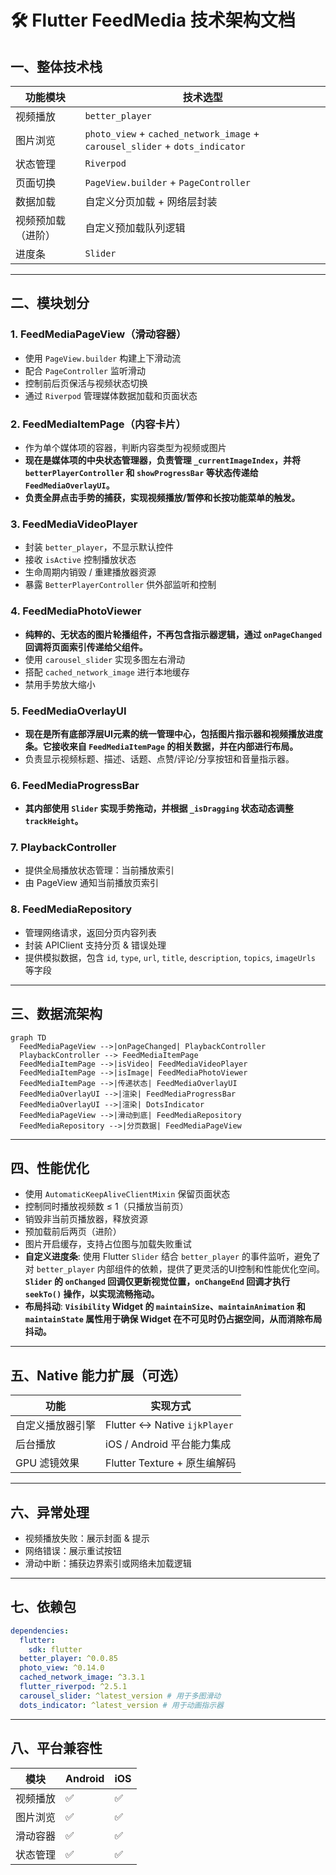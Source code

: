 # 🛠️ Flutter FeedMedia 技术架构文档

## 一、整体技术栈

| 功能模块       | 技术选型                             |
|----------------|------------------------------------|
| 视频播放       | `better_player`                    |
| 图片浏览       | `photo_view` + `cached_network_image` + `carousel_slider` + `dots_indicator` |
| 状态管理       | `Riverpod`                         |
| 页面切换       | `PageView.builder` + `PageController` |
| 数据加载       | 自定义分页加载 + 网络层封装         |
| 视频预加载（进阶） | 自定义预加载队列逻辑                 |
| 进度条         | `Slider`                           |

---

## 二、模块划分

### 1. FeedMediaPageView（滑动容器）
- 使用 `PageView.builder` 构建上下滑动流  
- 配合 `PageController` 监听滑动  
- 控制前后页保活与视频状态切换  
- 通过 `Riverpod` 管理媒体数据加载和页面状态  

### 2. FeedMediaItemPage（内容卡片）
- 作为单个媒体项的容器，判断内容类型为视频或图片  
- **现在是媒体项的中央状态管理器，负责管理 `_currentImageIndex`，并将 `betterPlayerController` 和 `showProgressBar` 等状态传递给 `FeedMediaOverlayUI`。**
- **负责全屏点击手势的捕获，实现视频播放/暂停和长按功能菜单的触发。**

### 3. FeedMediaVideoPlayer
- 封装 `better_player`，不显示默认控件  
- 接收 `isActive` 控制播放状态  
- 生命周期内销毁 / 重建播放器资源  
- 暴露 `BetterPlayerController` 供外部监听和控制  

### 4. FeedMediaPhotoViewer
- **纯粹的、无状态的图片轮播组件，不再包含指示器逻辑，通过 `onPageChanged` 回调将页面索引传递给父组件。**
- 使用 `carousel_slider` 实现多图左右滑动  
- 搭配 `cached_network_image` 进行本地缓存  
- 禁用手势放大缩小  

### 5. FeedMediaOverlayUI
- **现在是所有底部浮层UI元素的统一管理中心，包括图片指示器和视频播放进度条。它接收来自 `FeedMediaItemPage` 的相关数据，并在内部进行布局。**
- 负责显示视频标题、描述、话题、点赞/评论/分享按钮和音量指示器。

### 6. FeedMediaProgressBar
- **其内部使用 `Slider` 实现手势拖动，并根据 `_isDragging` 状态动态调整 `trackHeight`。**

### 7. PlaybackController
- 提供全局播放状态管理：当前播放索引  
- 由 PageView 通知当前播放页索引  

### 8. FeedMediaRepository
- 管理网络请求，返回分页内容列表  
- 封装 APIClient 支持分页 & 错误处理  
- 提供模拟数据，包含 `id`, `type`, `url`, `title`, `description`, `topics`, `imageUrls` 等字段  

---

## 三、数据流架构

```mermaid
graph TD
  FeedMediaPageView -->|onPageChanged| PlaybackController
  PlaybackController --> FeedMediaItemPage
  FeedMediaItemPage -->|isVideo| FeedMediaVideoPlayer
  FeedMediaItemPage -->|isImage| FeedMediaPhotoViewer
  FeedMediaItemPage -->|传递状态| FeedMediaOverlayUI
  FeedMediaOverlayUI -->|渲染| FeedMediaProgressBar
  FeedMediaOverlayUI -->|渲染| DotsIndicator
  FeedMediaPageView -->|滑动到底| FeedMediaRepository
  FeedMediaRepository -->|分页数据| FeedMediaPageView
```

---

## 四、性能优化

- 使用 `AutomaticKeepAliveClientMixin` 保留页面状态  
- 控制同时播放视频数 ≤ 1（只播放当前页）  
- 销毁非当前页播放器，释放资源  
- 预加载前后两页（进阶）  
- 图片开启缓存，支持占位图与加载失败重试  
- **自定义进度条**: 使用 Flutter `Slider` 结合 `better_player` 的事件监听，避免了对 `better_player` 内部组件的依赖，提供了更灵活的UI控制和性能优化空间。**`Slider` 的 `onChanged` 回调仅更新视觉位置，`onChangeEnd` 回调才执行 `seekTo()` 操作，以实现流畅拖动。**
- **布局抖动**: **`Visibility` Widget 的 `maintainSize`、`maintainAnimation` 和 `maintainState` 属性用于确保 Widget 在不可见时仍占据空间，从而消除布局抖动。**

---

## 五、Native 能力扩展（可选）

| 功能         | 实现方式                        |
|--------------|--------------------------------|
| 自定义播放器引擎 | Flutter ↔ Native `ijkPlayer`     |
| 后台播放     | iOS / Android 平台能力集成        |
| GPU 滤镜效果 | Flutter Texture + 原生编解码       |

---

## 六、异常处理

- 视频播放失败：展示封面 & 提示  
- 网络错误：展示重试按钮  
- 滑动中断：捕获边界索引或网络未加载逻辑  

---

## 七、依赖包

```yaml
dependencies:
  flutter:
    sdk: flutter
  better_player: ^0.0.85
  photo_view: ^0.14.0
  cached_network_image: ^3.3.1
  flutter_riverpod: ^2.5.1
  carousel_slider: ^latest_version # 用于多图滑动
  dots_indicator: ^latest_version # 用于动画指示器
```

---

## 八、平台兼容性

| 模块     | Android | iOS |
|----------|---------|-----|
| 视频播放 | ✅       | ✅   |
| 图片浏览 | ✅       | ✅   |
| 滑动容器 | ✅       | ✅   |
| 状态管理 | ✅       | ✅   |